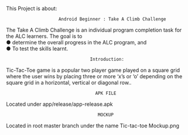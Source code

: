 This Project is about:

                        Android Beginner : Take A Climb Challenge

The Take A Climb Challenge is an individual program completion task for the ALC learners. The goal is to                           
● determine the overall progress in the ALC program, and                                                                           
● To test the skills learnt.

                                    Introduction: 

Tic-Tac-Toe game is a popular two player game played on a square grid where the user wins by placing three or more ‘x’s or ‘o’ depending on the square grid in a horizontal, vertical or diagonal row..

                                      APK FILE

Located under app/release/app-release.apk

                                       MOCKUP

Located in root master branch under the name Tic-tac-toe Mockup.png
